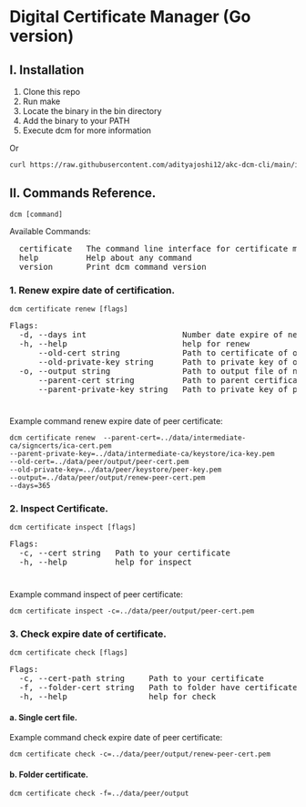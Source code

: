 # Digital Certificate Manager (Go version)
## I. Installation
1. Clone this repo
2. Run make
3. Locate the binary in the bin directory
4. Add the binary to your PATH
5. Execute dcm for more information

Or
```bash
curl https://raw.githubusercontent.com/adityajoshi12/akc-dcm-cli/main/install.sh | bash
```
## II. Commands Reference.
```shell
dcm [command]
```
Available Commands:<br />
<pre>
  certificate   The command line interface for certificate management
  help          Help about any command
  version       Print dcm command version
</pre>
### 1. Renew expire date of certification.
```shell
dcm certificate renew [flags]
```
<pre>
Flags:
  -d, --days int                    Number date expire of new certificate (default 1)
  -h, --help                        help for renew
      --old-cert string             Path to certificate of old certificate that need to renew
      --old-private-key string      Path to private key of old certificate
  -o, --output string               Path to output file of new certificate (default ".dcm/output/renew-cert.pem")
      --parent-cert string          Path to parent certificate (CA or ICA)
      --parent-private-key string   Path to private key of parent certificate (CA or ICA)
</pre>
#
Example command renew expire date of peer certificate:
```shell script
dcm certificate renew  --parent-cert=../data/intermediate-ca/signcerts/ica-cert.pem
--parent-private-key=../data/intermediate-ca/keystore/ica-key.pem
--old-cert=../data/peer/output/peer-cert.pem
--old-private-key=../data/peer/keystore/peer-key.pem
--output=../data/peer/output/renew-peer-cert.pem
--days=365
```

### 2. Inspect Certificate.
```shell script
dcm certificate inspect [flags]
```
<pre>
Flags:
  -c, --cert string   Path to your certificate
  -h, --help          help for inspect
</pre>
#
Example command inspect of peer certificate:
```shell script
dcm certificate inspect -c=../data/peer/output/peer-cert.pem
```

### 3. Check expire date of certificate.
```shell script
dcm certificate check [flags]
```
<pre>
Flags:
  -c, --cert-path string     Path to your certificate
  -f, --folder-cert string   Path to folder have certificates
  -h, --help                 help for check
</pre>
#### a. Single cert file.
Example command check expire date of peer certificate:
```shell script
dcm certificate check -c=../data/peer/output/renew-peer-cert.pem
```

#### b. Folder certificate.
```shell script
dcm certificate check -f=../data/peer/output
```
